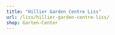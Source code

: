 ```yaml
---
title: "Hillier Garden Centre Liss"
url: /liss/hillier-garden-centre-liss/
shop: Garten-Center
---
```


